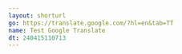 ```yaml
---
layout: shorturl
go: https://translate.google.com/?hl=en&tab=TT
name: Test Google Translate
dt: 240415110713
---
```

